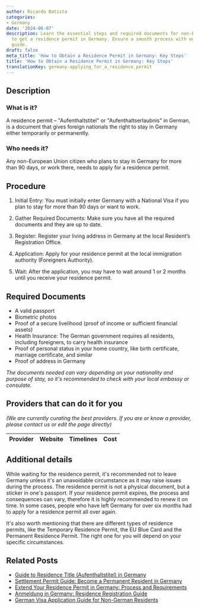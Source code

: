 ```yaml
---
author: Ricardo Batista
categories:
- Germany
date: '2024-06-07'
description: Learn the essential steps and required documents for non-EU citizens
  to get a residence permit in Germany. Ensure a smooth process with our detailed
  guide.
draft: false
meta_title: 'How to Obtain a Residence Permit in Germany: Key Steps'
title: 'How to Obtain a Residence Permit in Germany: Key Steps'
translationKey: germany-applying_for_a_residence_permit
---
```


## Description
### What is it?
A residence permit – "Aufenthaltstitel" or "Aufenthaltserlaubnis" in German, is a document that gives foreign nationals the right to stay in Germany either temporarily or permanently.

### Who needs it?
Any non-European Union citizen who plans to stay in Germany for more than 90 days, or work there, needs to apply for a residence permit. 

## Procedure
1. Initial Entry: You must initially enter Germany with a National Visa if you plan to stay for more than 90 days or want to work.

2. Gather Required Documents: Make sure you have all the required documents and they are up to date.

3. Register: Register your living address in Germany at the local Resident’s Registration Office.

4. Application: Apply for your residence permit at the local immigration authority (Foreigners Authority).

5. Wait: After the application, you may have to wait around 1 or 2 months until you receive your residence permit.

## Required Documents
- A valid passport
- Biometric photos
- Proof of a secure livelihood (proof of income or sufficient financial assets)
- Health Insurance: The German government requires all residents, including foreigners, to carry health insurance
- Proof of personal status in your home country, like birth certificate, marriage certificate, and similar
- Proof of address in Germany

*The documents needed can vary depending on your nationality and purpose of stay, so it's recommended to check with your local embassy or consulate.*

## Providers that can do it for you

_(We are currently curating the best providers. If you are or know a provider, please contact us or edit the page directly)_

| Provider        |     Website     |     Timelines    |       Cost      |
| :-------------: | :-------------: |  :-------------: | :-------------: |

## Additional details
While waiting for the residence permit, it's recommended not to leave Germany unless it's an unavoidable circumstance as it may raise issues during the process. The residence permit is not a physical document, but a sticker in one's passport. If your residence permit expires, the process and consequences can vary, therefore it is highly recommended to renew it on time. In some cases, people who have left Germany for over six months had to apply for a residence permit all over again. 

It's also worth mentioning that there are different types of residence permits, like the Temporary Residence Permit, the EU Blue Card and the Permanent Residence Permit. The right one for you will depend on your specific circumstances.


## Related Posts

- [Guide to Residence Title (Aufenthaltstitel) in Germany](https://tramitit.com/guides/germany/application_for_a_residence_title/)
- [Settlement Permit Guide: Become a Permanent Resident in Germany](https://tramitit.com/guides/germany/application_for_a_settlement_permit/)
- [Extend Your Residence Permit in Germany: Process and Requirements](https://tramitit.com/guides/germany/extension_of_residence_permit/)
- [Anmeldung in Germany: Residence Registration Guide](https://tramitit.com/guides/germany/registration_of_residence/)
- [German Visa Application Guide for Non-German Residents](https://tramitit.com/guides/germany/visa_application/)